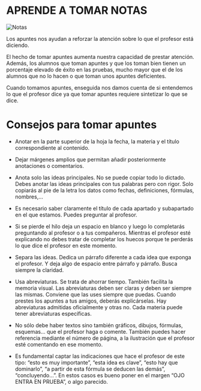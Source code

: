 # APRENDE A TOMAR NOTAS

![Notas](https://encrypted-tbn0.gstatic.com/images?q=tbn%3AANd9GcQewkBpnNlc7VpefzLOY55rPbpfk31JDiOKev6_j6-TFGmBLEAn)

Los apuntes nos ayudan a reforzar la atención sobre lo que el profesor está diciendo.

El hecho de tomar apuntes aumenta nuestra capacidad de prestar atención. Además, los alumnos que toman apuntes y que los toman bien tienen un porcentaje elevado de éxito en las pruebas, mucho mayor que el de los alumnos que no lo hacen o que toman unos apuntes deficientes.

Cuando tomamos apuntes, enseguida nos damos cuenta de si entendemos lo que el profesor dice ya que tomar apuntes requiere sintetizar lo que se dice.

# Consejos para tomar apuntes
- Anotar en la parte superior de la hoja la fecha, la materia y el título correspondiente al contenido.
- Dejar márgenes amplios que permitan añadir posteriormente anotaciones o comentarios.
- Anota solo las ideas principales. No se puede copiar todo lo dictado. Debes anotar las ideas principales con tus palabras pero con rigor. Solo copiarás al pie de la letra los datos como fechas, definiciones, fórmulas, nombres,…

- Es necesario saber claramente el título de cada apartado y subapartado en el que estamos. Puedes preguntar al profesor.

- Si se pierde el hilo deja un espacio en blanco y luego lo completarás preguntando al profesor o a tus compañeros. Mientras el profesor esté explicando no debes tratar de completar los huecos porque te perderás lo que dice el profesor en este momento.

- Separa las ideas. Dedica un párrafo diferente a cada idea que exponga el profesor. Y deja algo de espacio entre párrafo y párrafo. Busca siempre la claridad.

- Usa abreviaturas. Se trata de ahorrar tiempo. También facilita la memoria visual. Las abreviaturas deben ser claras y deben ser siempre las mismas. Conviene que las uses siempre que puedas. Cuando prestes los apuntes a tus amigos, deberás explicárselas. Hay abreviaturas admitidas oficialmente y otras no. Cada materia puede tener abreviaturas específicas.

- No sólo debe haber textos sino también gráficos, dibujos, fórmulas, esquemas… que el profesor haga o comente. También puedes hacer referencia mediante el número de página, a la ilustración que el profesor esté comentando en ese momento.

- Es fundamental captar las indicaciones que hace el profesor de este tipo: “esto es muy importante”, “esta idea es clave”, “esto hay que dominarlo”, “a partir de esta fórmula se deducen las demás”, “concluyendo…”. En estos casos es bueno poner en el margen “OJO ENTRA EN PRUEBA”, o algo parecido.
